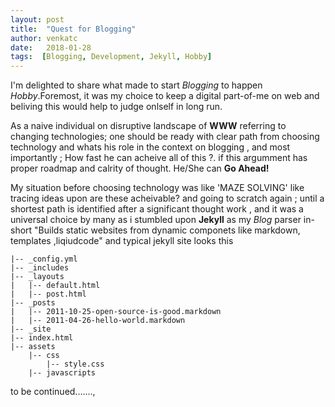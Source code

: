 ```yaml
---
layout: post
title:  "Quest for Blogging"
author: venkatc
date:   2018-01-28
tags:  [Blogging, Development, Jekyll, Hobby]
---
```

I'm delighted to share what made to start  *Blogging* to happen *Hobby*.Foremost, it was my choice to keep a digital part-of-me on web and beliving this would help to judge onlself in long run.

As a naive individual on disruptive landscape of **WWW**  referring to changing technologies; one should be ready with clear path from choosing technology and whats his role in the context on blogging , and most importantly ; How fast he can acheive all of this ?. if this argumment has proper roadmap and calrity of thought. He/She can **Go Ahead!** 

My situation before choosing technology was like 'MAZE SOLVING' like tracing ideas upon are these acheivable? and going to scratch again ; until a shortest path is identified  after a significant thought work , and it was a universal choice by many as i stumbled upon **Jekyll** as my *Blog* parser in-short "Builds static websites from dynamic componets like markdown, templates ,liqiudcode" and typical jekyll site looks this 
~~~
|-- _config.yml
|-- _includes
|-- _layouts
|   |-- default.html
|   |-- post.html
|-- _posts
|   |-- 2011-10-25-open-source-is-good.markdown
|   |-- 2011-04-26-hello-world.markdown
|-- _site
|-- index.html
|-- assets
    |-- css
        |-- style.css
    |-- javascripts
~~~
to be continued.......,
